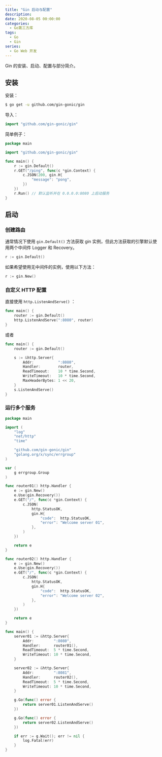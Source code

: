 ```yaml
---
title: "Gin 启动与配置"
description: 
date: 2020-08-05 00:00:00
categories:
  - Go第三方库
tags:
  - Go
  - Gin
series:	
  - Go Web 开发
---
```


Gin 的安装、启动、配置与部分简介。

<!--more-->

## 安装

安装：

```bash
$ go get -u github.com/gin-gonic/gin
```

导入：

```go
import "github.com/gin-gonic/gin"
```

简单例子：

```go
package main

import "github.com/gin-gonic/gin"

func main() {
	r := gin.Default()
	r.GET("/ping", func(c *gin.Context) {
		c.JSON(200, gin.H{
			"message": "pong",
		})
	})
	r.Run() // 默认监听并在 0.0.0.0:8080 上启动服务
}
```

## 启动

### 创建路由

通常情况下使用 `gin.Default()` 方法获取 gin 实例，但此方法获取的引擎默认使用两个中间件 Logger 和 Recovery。

```go
r := gin.Default()
```

如果希望使用无中间件的实例，使用以下方法：

```go
r := gin.New()
```

### 自定义 HTTP 配置

直接使用 `http.ListenAndServe()` ：

```go
func main() {
	router := gin.Default()
	http.ListenAndServe(":8080", router)
}
```

或者

```go
func main() {
	router := gin.Default()

	s := &http.Server{
		Addr:           ":8080",
		Handler:        router,
		ReadTimeout:    10 * time.Second,
		WriteTimeout:   10 * time.Second,
		MaxHeaderBytes: 1 << 20,
	}
	s.ListenAndServe()
}
```

### 运行多个服务

```go
package main

import (
	"log"
	"net/http"
	"time"

	"github.com/gin-gonic/gin"
	"golang.org/x/sync/errgroup"
)

var (
	g errgroup.Group
)

func router01() http.Handler {
	e := gin.New()
	e.Use(gin.Recovery())
	e.GET("/", func(c *gin.Context) {
		c.JSON(
			http.StatusOK,
			gin.H{
				"code":  http.StatusOK,
				"error": "Welcome server 01",
			},
		)
	})

	return e
}

func router02() http.Handler {
	e := gin.New()
	e.Use(gin.Recovery())
	e.GET("/", func(c *gin.Context) {
		c.JSON(
			http.StatusOK,
			gin.H{
				"code":  http.StatusOK,
				"error": "Welcome server 02",
			},
		)
	})

	return e
}

func main() {
	server01 := &http.Server{
		Addr:         ":8080",
		Handler:      router01(),
		ReadTimeout:  5 * time.Second,
		WriteTimeout: 10 * time.Second,
	}

	server02 := &http.Server{
		Addr:         ":8081",
		Handler:      router02(),
		ReadTimeout:  5 * time.Second,
		WriteTimeout: 10 * time.Second,
	}

	g.Go(func() error {
		return server01.ListenAndServe()
	})

	g.Go(func() error {
		return server02.ListenAndServe()
	})

	if err := g.Wait(); err != nil {
		log.Fatal(err)
	}
}
```
